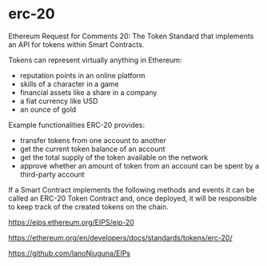 # erc-20
Ethereum Request for Comments 20:
    The Token Standard that implements an API for tokens within Smart Contracts.

Tokens can represent virtually anything in Ethereum:

* reputation points in an online platform
* skills of a character in a game
* financial assets like a share in a company
* a fiat currency like USD
* an ounce of gold

Example functionalities ERC-20 provides:

* transfer tokens from one account to another
* get the current token balance of an account
* get the total supply of the token available on the network
* approve whether an amount of token from an account can be spent by a third-party account

If a Smart Contract implements the following methods and events it can be called an ERC-20 Token Contract and, 
once deployed, it will be responsible to keep track of the created tokens on the chain.

https://eips.ethereum.org/EIPS/eip-20

https://ethereum.org/en/developers/docs/standards/tokens/erc-20/

https://github.com/IanoNjuguna/EIPs
